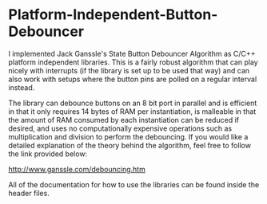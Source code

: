 Platform-Independent-Button-Debouncer
=====================================

I implemented Jack Ganssle's State Button Debouncer Algorithm as C/C++ platform independent 
libraries. This is a fairly robust algorithm that can play nicely with interrupts (if the 
library is set up to be used that way) and can also work with setups where the button pins 
are polled on a regular interval instead.
 
The library can debounce buttons on an 8 bit port in parallel and is efficient in that it 
only requires 14 bytes of RAM per instantiation, is malleable in that the amount of RAM 
consumed by each instantiation can be reduced if desired, and uses no computationally 
expensive operations such as multiplication and division to perform the debouncing.  If 
you would like a detailed explanation of the theory behind the algorithm, feel free to 
follow the link provided below: 
 
http://www.ganssle.com/debouncing.htm

All of the documentation for how to use the libraries can be found inside the header
files.